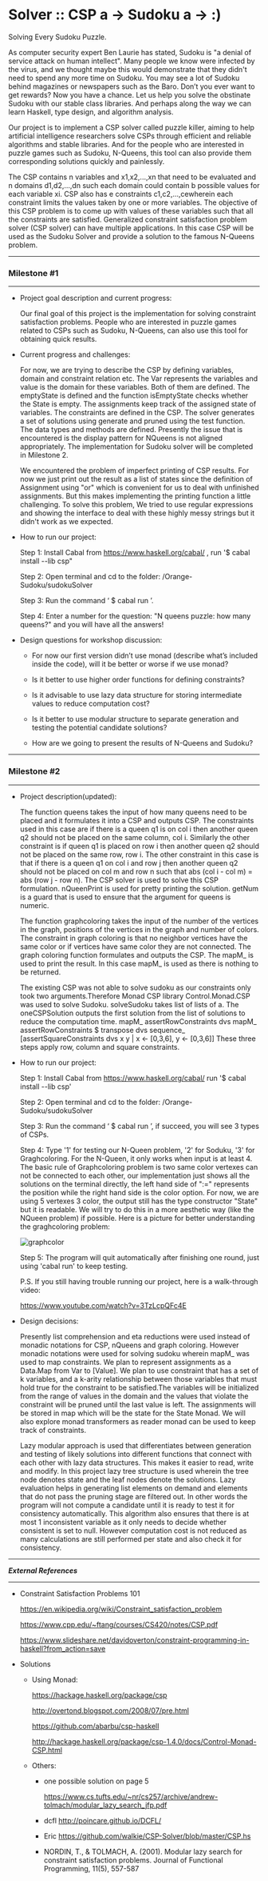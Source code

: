 # Solver :: CSP a -> Sudoku a -> :) 

Solving Every Sudoku Puzzle. 

As computer security expert Ben Laurie has stated, Sudoku is "a denial of service attack on human intellect". Many people we know were infected by the virus, and we thought maybe this would demonstrate that they didn't need to spend any more time on Sudoku. You may see a lot of Sudoku behind magazines or newspapers such as the Baro. Don’t you ever want to get rewards? Now you have a chance. Let us help you solve the obstinate Sudoku with our stable class libraries. And perhaps along the way we can learn Haskell, type design, and algorithm analysis.


Our project is to implement a CSP solver called puzzle killer, aiming to help artificial intelligence researchers solve CSPs through efficient and reliable algorithms and stable libraries. And for the people who are interested in puzzle games such as Sudoku, N-Queens, this tool can also provide them corresponding solutions quickly and painlessly.


The CSP contains n variables and x1,x2,...,xn that need to be evaluated and n domains d1,d2,...,dn such each domain could contain b possible values for each variable xi. CSP also has e constraints c1,c2,...,cewherein each constraint limits the values taken by one or more variables. The objective of this CSP problem is to come up with values of these variables such that all the constraints are satisfied. Generalized constraint satisfaction problem solver (CSP solver) can have multiple applications. In this case CSP will be used as the Sudoku Solver and provide a solution to the famous N-Queens problem.

***********************
### Milestone #1
***********************

- Project goal description and current progress:

  Our final goal of this project is the implementation for solving constraint satisfaction problems. People who are interested in puzzle games related to CSPs such as Sudoku, N-Queens, can also use this tool for obtaining quick results.
 
- Current progress and challenges:

  For now, we are trying to describe the CSP by defining variables, domain and constraint relation etc. The Var represents the variables and value is the domain for these variables. Both of them are defined. The emptyState is defined and the function isEmptyState checks whether the State is empty. The assignments keep track of the assigned state of variables. The constraints are defined in the CSP. The solver generates a set of solutions using generate and pruned using the test function. The data types and methods are defined. Presently the issue that is encountered is the display pattern for NQueens is not aligned appropriately. The implementation for Sudoku solver will be completed in Milestone 2. 
  
  We encountered the problem of imperfect printing of CSP results. For now we just print out the result as a list of states since the definition of Assignment using "or" which is convenient for us to deal with unfinished assignments. But this makes implementing the printing function a little challenging. To solve this  problem, We tried to use regular expressions and showing the interface to deal with these highly messy strings but it didn't work as we expected.


- How to run our project:

  Step 1: Install Cabal from https://www.haskell.org/cabal/ , run '$ cabal install --lib csp"

  Step 2: Open terminal and cd to the folder: /Orange-Sudoku/sudokuSolver

  Step 3: Run the command ‘ $ cabal run ’. 

  Step 4: Enter a number for the question: "N queens puzzle: how many queens?" and you will have all the answers!
  
  

- Design questions for workshop discussion:

  - For now our first version didn’t use monad (describe what’s included inside the code), will it be better or worse if we use monad?

  - Is it better to use higher order functions for defining constraints?

  - Is it advisable to use lazy data structure for storing intermediate values to reduce computation cost?

  - Is it better to use modular structure to separate generation and testing the potential candidate solutions? 
 
  - How are we going to present the results of N-Queens and Sudoku?


***********************
### Milestone #2
***********************

- Project description(updated):

   The function queens takes the input of how many queens need to be placed and it formulates it into a CSP and outputs CSP. The constraints used in this case are if there is a queen q1 is on col i then another queen q2 should not be placed on the same column, col i. Similarly the other constraint is if queen q1 is placed on row i then another queen q2 should not be placed on the same row, row i. The other constraint in this case is that if there is a queen q1 on col i and row j then another queen q2 should not be placed on col m and row n such that abs (col i - col m) = abs (row j - row n). The CSP solver is used to solve this CSP formulation. nQueenPrint is used for pretty printing the solution. getNum is a guard that is used to ensure that the argument for queens is numeric.

   The function graphcoloring takes the input of the number of the vertices in the graph, positions of the vertices in the graph and number of colors. The constraint in graph coloring is that no neighbor vertices have the same color or if vertices have same color they are not connected. The graph coloring function formulates and outputs the CSP. The mapM_ is used to print the result. In this case mapM_ is used as there is nothing to be returned. 
 
   The existing CSP was not able to solve sudoku as our constraints only took two arguments.Therefore Monad CSP library Control.Monad.CSP was used to solve Sudoku. solveSudoku takes list of lists of a. The oneCSPSolution outputs the first solution from the list of solutions to reduce the computation time. 
mapM_ assertRowConstraints dvs
mapM_ assertRowConstraints $ transpose dvs
sequence_ [assertSquareConstraints dvs x y | x <- [0,3,6], y <- [0,3,6]]
These three steps apply row, column and square constraints. 

- How to run our project:

  Step 1: Install Cabal from https://www.haskell.org/cabal/ run '$ cabal install --lib csp' 

  Step 2: Open terminal and cd to the folder: /Orange-Sudoku/sudokuSolver

  Step 3: Run the command ‘ $ cabal run ’, if succeed, you will see 3 types of CSPs. 

  Step 4: Type '1' for testing our N-Queen problem, '2' for Soduku, '3' for Graghcoloring. For the N-Queen, it only works when input is at least 4. The basic rule of Graphcoloring problem is two same color vertexes can not be connected to each other, our implementation just shows all the solutions on the terminal directly, the left hand side of ":=" represents the position while the right hand side is the color option. For now, we are using 5 vertexes 3 color, the output still has the type constructor "State" but it is readable. We will try to do this in a more aesthetic way (like the NQueen problem) if possible.
  Here is a picture for better understanding the graghcoloring problem:
 
  ![graphcolor](https://user-images.githubusercontent.com/56494388/119771665-e73cc200-be72-11eb-9973-c7d8c9294e6e.png)

  Step 5: The program will quit automatically after finishing one round, just using 'cabal run' to keep testing.
  
  
  P.S. If you still having trouble running our project, here is a walk-through video:
  
  https://www.youtube.com/watch?v=3TzLcpQFc4E

- Design decisions:

   Presently list comprehension and eta reductions were used instead of monadic notations for CSP, nQueens and graph coloring. However monadic notations were used for solving sudoku wherein mapM_ was used to map constraints. We plan to represent assignments as a Data.Map from Var to [Value]. We plan to use constraint that has a set of k variables, and a k-arity relationship between those variables that must hold true for the constraint to be satisfied.The variables will be initialized from the range of values in the domain and the values that violate the constraint will be pruned until the last value is left. The assignments will be stored in map which will be the state for the State Monad. We will also explore monad transformers as reader monad can be used to keep track of constraints. 

   Lazy modular approach is used that differentiates between generation and testing of likely solutions into different functions that connect with each other with lazy data structures. This makes it easier to read, write and modify. In this project lazy tree structure is used wherein the tree node denotes state and the leaf nodes denote the solutions. Lazy evaluation helps in generating list elements on demand and elements that do not pass the pruning stage are filtered out. In other words the program will not compute a candidate until it is ready to test it for consistency automatically. This algorithm also ensures that there is at most 1 inconsistent variable as it only needs to decide whether consistent is set to null. However computation cost is not reduced as many calculations are still performed per state and also check it for consistency.


















*************************
***External References***
*************************

- Constraint Satisfaction Problems 101

  https://en.wikipedia.org/wiki/Constraint_satisfaction_problem
  
  https://www.cpp.edu/~ftang/courses/CS420/notes/CSP.pdf
  
  https://www.slideshare.net/davidoverton/constraint-programming-in-haskell?from_action=save

- Solutions
    - Using Monad:
    
      https://hackage.haskell.org/package/csp
      
      http://overtond.blogspot.com/2008/07/pre.html
      
      https://github.com/abarbu/csp-haskell
      
      http://hackage.haskell.org/package/csp-1.4.0/docs/Control-Monad-CSP.html
      
    - Others:
    
      - one possible solution on page 5
      
        https://www.cs.tufts.edu/~nr/cs257/archive/andrew-tolmach/modular_lazy_search_jfp.pdf
        
      - dcfl
        http://poincare.github.io/DCFL/
        
      - Eric
        https://github.com/walkie/CSP-Solver/blob/master/CSP.hs
        
      - NORDIN, T., & TOLMACH, A. (2001). Modular lazy search for constraint satisfaction problems. Journal of Functional Programming, 11(5), 557-587











